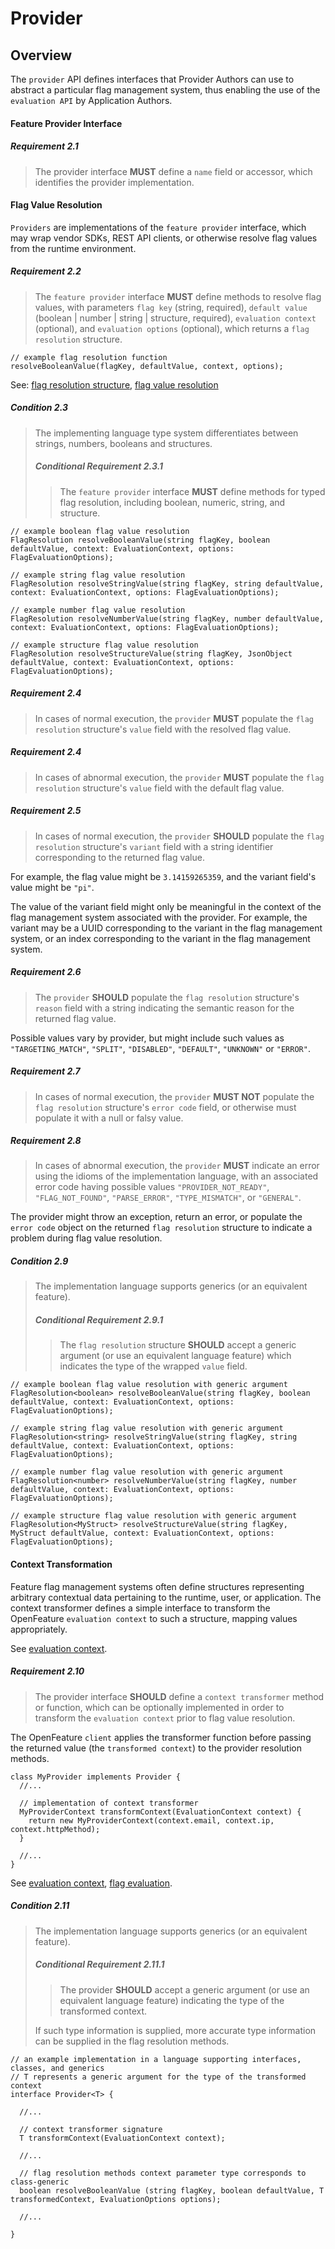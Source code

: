 # Provider

## Overview

The `provider` API defines interfaces that Provider Authors can use to abstract a particular flag management system, thus enabling the use of the `evaluation API` by Application Authors.

#### Feature Provider Interface

##### Requirement 2.1

> The provider interface **MUST** define a `name` field or accessor, which identifies the provider implementation.

#### Flag Value Resolution

`Providers` are implementations of the `feature provider` interface, which may wrap vendor SDKs, REST API clients, or otherwise resolve flag values from the runtime environment.

##### Requirement 2.2

> The `feature provider` interface **MUST** define methods to resolve flag values, with parameters `flag key` (string, required), `default value` (boolean | number | string | structure, required), `evaluation context` (optional), and `evaluation options` (optional), which returns a `flag resolution` structure.

```
// example flag resolution function
resolveBooleanValue(flagKey, defaultValue, context, options);
```

See: [flag resolution structure](../types.md#flag-resolution), [flag value resolution](../glossary.md#flag-value-resolution)

##### Condition 2.3

> The implementing language type system differentiates between strings, numbers, booleans and structures.
>
> ##### Conditional Requirement 2.3.1
>
> > The `feature provider` interface **MUST** define methods for typed flag resolution, including boolean, numeric, string, and structure.

```
// example boolean flag value resolution
FlagResolution resolveBooleanValue(string flagKey, boolean defaultValue, context: EvaluationContext, options: FlagEvaluationOptions);

// example string flag value resolution
FlagResolution resolveStringValue(string flagKey, string defaultValue, context: EvaluationContext, options: FlagEvaluationOptions);

// example number flag value resolution
FlagResolution resolveNumberValue(string flagKey, number defaultValue, context: EvaluationContext, options: FlagEvaluationOptions);

// example structure flag value resolution
FlagResolution resolveStructureValue(string flagKey, JsonObject defaultValue, context: EvaluationContext, options: FlagEvaluationOptions);
```

##### Requirement 2.4

> In cases of normal execution, the `provider` **MUST** populate the `flag resolution` structure's `value` field with the resolved flag value.

##### Requirement 2.4

> In cases of abnormal execution, the `provider` **MUST** populate the `flag resolution` structure's `value` field with the default flag value.

##### Requirement 2.5

> In cases of normal execution, the `provider` **SHOULD** populate the `flag resolution` structure's `variant` field with a string identifier corresponding to the returned flag value.

For example, the flag value might be `3.14159265359`, and the variant field's value might be `"pi"`.

The value of the variant field might only be meaningful in the context of the flag management system associated with the provider. For example, the variant may be a UUID corresponding to the variant in the flag management system, or an index corresponding to the variant in the flag management system.

##### Requirement 2.6

> The `provider` **SHOULD** populate the `flag resolution` structure's `reason` field with a string indicating the semantic reason for the returned flag value.

Possible values vary by provider, but might include such values as `"TARGETING_MATCH"`, `"SPLIT"`, `"DISABLED"`, `"DEFAULT"`, `"UNKNOWN"` or `"ERROR"`.

##### Requirement 2.7

> In cases of normal execution, the `provider` **MUST NOT** populate the `flag resolution` structure's `error code` field, or otherwise must populate it with a null or falsy value.

##### Requirement 2.8

> In cases of abnormal execution, the `provider` **MUST** indicate an error using the idioms of the implementation language, with an associated error code having possible values `"PROVIDER_NOT_READY"`, `"FLAG_NOT_FOUND"`, `"PARSE_ERROR"`, `"TYPE_MISMATCH"`, or `"GENERAL"`.

The provider might throw an exception, return an error, or populate the `error code` object on the returned `flag resolution` structure to indicate a problem during flag value resolution.

##### Condition 2.9

> The implementation language supports generics (or an equivalent feature).
>
> ##### Conditional Requirement 2.9.1
>
> > The `flag resolution` structure **SHOULD** accept a generic argument (or use an equivalent language feature) which indicates the type of the wrapped `value` field.

```
// example boolean flag value resolution with generic argument
FlagResolution<boolean> resolveBooleanValue(string flagKey, boolean defaultValue, context: EvaluationContext, options: FlagEvaluationOptions);

// example string flag value resolution with generic argument
FlagResolution<string> resolveStringValue(string flagKey, string defaultValue, context: EvaluationContext, options: FlagEvaluationOptions);

// example number flag value resolution with generic argument
FlagResolution<number> resolveNumberValue(string flagKey, number defaultValue, context: EvaluationContext, options: FlagEvaluationOptions);

// example structure flag value resolution with generic argument
FlagResolution<MyStruct> resolveStructureValue(string flagKey, MyStruct defaultValue, context: EvaluationContext, options: FlagEvaluationOptions);
```

#### Context Transformation

Feature flag management systems often define structures representing arbitrary contextual data pertaining to the runtime, user, or application. The context transformer defines a simple interface to transform the OpenFeature `evaluation context` to such a structure, mapping values appropriately.

See [evaluation context](../evaluation-context/evaluation-context.md).

##### Requirement 2.10

> The provider interface **SHOULD** define a `context transformer` method or function, which can be optionally implemented in order to transform the `evaluation context` prior to flag value resolution.

The OpenFeature `client` applies the transformer function before passing the returned value (the `transformed context`) to the provider resolution methods.

```
class MyProvider implements Provider {
  //...

  // implementation of context transformer
  MyProviderContext transformContext(EvaluationContext context) {
    return new MyProviderContext(context.email, context.ip, context.httpMethod);
  }

  //...
}
```

See [evaluation context](../evaluation-context/evaluation-context.md), [flag evaluation](./../flag-evaluation/flag-evaluation.md#flag-evaluation).

##### Condition 2.11

> The implementation language supports generics (or an equivalent feature).
>
> ##### Conditional Requirement 2.11.1
>
> > The provider **SHOULD** accept a generic argument (or use an equivalent language feature) indicating the type of the transformed context.
>
> If such type information is supplied, more accurate type information can be supplied in the flag resolution methods.

```
// an example implementation in a language supporting interfaces, classes, and generics
// T represents a generic argument for the type of the transformed context
interface Provider<T> {

  //...

  // context transformer signature
  T transformContext(EvaluationContext context);

  //...

  // flag resolution methods context parameter type corresponds to class-generic
  boolean resolveBooleanValue (string flagKey, boolean defaultValue, T transformedContext, EvaluationOptions options);

  //...

}
```
